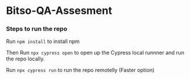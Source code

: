 # Bitso-QA-Assesment

### Steps to run the repo

Run `npm install` to install npm

Then Run `npx cypress open` to open up the Cypress local runnner and run the repo locally.

Run `npx cypress run` to run the repo remotelly (Faster option)

